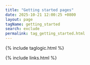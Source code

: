 ```yaml
---
title: "Getting started pages"
date: 2025-10-21 12:00:25 +0800
layout: page
tagName: getting_started
search: exclude
permalink: tag_getting_started.html
---
```

{% include taglogic.html %}

{% include links.html %}
